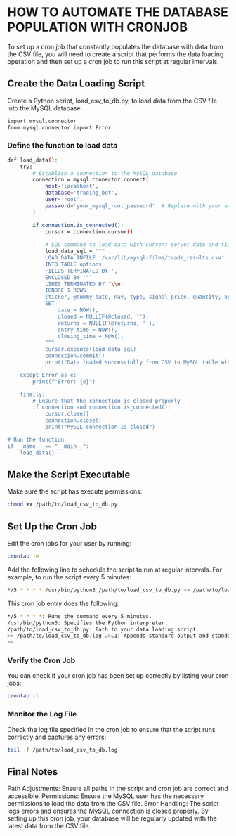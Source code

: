 # HOW TO AUTOMATE THE DATABASE POPULATION WITH CRONJOB

To set up a cron job that constantly populates the database with data from the CSV file, you will need to create a script that performs the data loading operation and then set up a cron job to run this script at regular intervals.

## Create the Data Loading Script
Create a Python script, load_csv_to_db.py, to load data from the CSV file into the MySQL database.
```bash
import mysql.connector
from mysql.connector import Error
```
### Define the function to load data
```bash
def load_data():
    try:
        # Establish a connection to the MySQL database
        connection = mysql.connector.connect(
            host='localhost',
            database='trading_bot',
            user='root',
            password='your_mysql_root_password'  # Replace with your actual MySQL root password
        )

        if connection.is_connected():
            cursor = connection.cursor()
            
            # SQL command to load data with current server date and time
            load_data_sql = """
            LOAD DATA INFILE '/var/lib/mysql-files/trade_results.csv'
            INTO TABLE options
            FIELDS TERMINATED BY ','
            ENCLOSED BY '"'
            LINES TERMINATED BY '\\n'
            IGNORE 1 ROWS
            (ticker, @dummy_date, nav, type, signal_price, quantity, opened, @closed, vol, @returns, @dummy_entry_time, @dummy_closing_time)
            SET 
                date = NOW(),
                closed = NULLIF(@closed, ''),
                returns = NULLIF(@returns, ''),
                entry_time = NOW(),
                closing_time = NOW();
            """
            cursor.execute(load_data_sql)
            connection.commit()
            print("Data loaded successfully from CSV to MySQL table with current server time")

    except Error as e:
        print(f"Error: {e}")

    finally:
        # Ensure that the connection is closed properly
        if connection and connection.is_connected():
            cursor.close()
            connection.close()
            print("MySQL connection is closed")

# Run the function
if __name__ == "__main__":
    load_data()

```
## Make the Script Executable
Make sure the script has execute permissions:

```bash
chmod +x /path/to/load_csv_to_db.py
```
## Set Up the Cron Job
Edit the cron jobs for your user by running:

```bash
crontab -e
```
Add the following line to schedule the script to run at regular intervals. For example, to run the script every 5 minutes:
```bash
*/5 * * * * /usr/bin/python3 /path/to/load_csv_to_db.py >> /path/to/load_csv_to_db.log 2>&1
```
This cron job entry does the following:
```bash
*/5 * * * *: Runs the command every 5 minutes.
/usr/bin/python3: Specifies the Python interpreter.
/path/to/load_csv_to_db.py: Path to your data loading script.
>> /path/to/load_csv_to_db.log 2>&1: Appends standard output and standard error to a log file for debugging.
>>
```
### Verify the Cron Job
You can check if your cron job has been set up correctly by listing your cron jobs:
```bash
crontab -l
```
### Monitor the Log File
Check the log file specified in the cron job to ensure that the script runs correctly and captures any errors:
```bash
tail -f /path/to/load_csv_to_db.log
```
## Final Notes
Path Adjustments: Ensure all paths in the script and cron job are correct and accessible.
Permissions: Ensure the MySQL user has the necessary permissions to load the data from the CSV file.
Error Handling: The script logs errors and ensures the MySQL connection is closed properly.
By setting up this cron job, your database will be regularly updated with the latest data from the CSV file.

